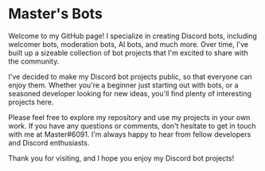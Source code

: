 # Master's Bots

Welcome to my GitHub page! I specialize in creating Discord bots, including welcomer bots, moderation bots, AI bots, and much more. Over time, I've built up a sizeable collection of bot projects that I'm excited to share with the community.

I've decided to make my Discord bot projects public, so that everyone can enjoy them. Whether you're a beginner just starting out with bots, or a seasoned developer looking for new ideas, you'll find plenty of interesting projects here.

Please feel free to explore my repository and use my projects in your own work. If you have any questions or comments, don't hesitate to get in touch with me at Master#6091. I'm always happy to hear from fellow developers and Discord enthusiasts.

Thank you for visiting, and I hope you enjoy my Discord bot projects!
